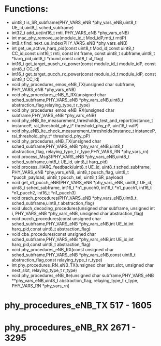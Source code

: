 # Functions:

* uint8_t is_SR_subframe(PHY_VARS_eNB *phy_vars_eNB,uint8_t UE_id,uint8_t sched_subframe)
* int32_t add_ue(int16_t rnti, PHY_VARS_eNB *phy_vars_eNB)
* int mac_phy_remove_ue(module_id_t Mod_idP,rnti_t rntiP)
* int8_t find_next_ue_index(PHY_VARS_eNB *phy_vars_eNB)
* int get_ue_active_harq_pid(const uint8_t Mod_id,const uint8_t CC_id,const uint16_t rnti, const int frame, const uint8_t subframe,uint8_t *harq_pid,uint8_t *round,const uint8_t ul_flag)
* int16_t get_target_pusch_rx_power(const module_id_t module_idP, const uint8_t CC_id)
* int16_t get_target_pucch_rx_power(const module_id_t module_idP, const uint8_t CC_id)
* void phy_procedures_emos_eNB_TX(unsigned char subframe, PHY_VARS_eNB *phy_vars_eNB)
* void phy_procedures_eNB_S_RX(unsigned char sched_subframe,PHY_VARS_eNB *phy_vars_eNB,uint8_t abstraction_flag,relaying_type_t r_type)
* void phy_procedures_emos_eNB_RX(unsigned char subframe,PHY_VARS_eNB *phy_vars_eNB)
* void phy_eNB_lte_measurement_thresholds_test_and_report(instance_t instanceP, ral_threshold_phy_t* threshold_phy_pP, uint16_t valP)
* void phy_eNB_lte_check_measurement_thresholds(instance_t instanceP, ral_threshold_phy_t* threshold_phy_pP)
* void phy_procedures_eNB_TX(unsigned char sched_subframe,PHY_VARS_eNB *phy_vars_eNB,uint8_t abstraction_flag,
relaying_type_t r_type,PHY_VARS_RN *phy_vars_rn)
* void process_Msg3(PHY_VARS_eNB *phy_vars_eNB,uint8_t sched_subframe,uint8_t UE_id, uint8_t harq_pid)
* void process_HARQ_feedback(uint8_t UE_id,
uint8_t sched_subframe,
PHY_VARS_eNB *phy_vars_eNB,
uint8_t pusch_flag,
uint8_t *pucch_payload,
uint8_t pucch_sel,
uint8_t SR_payload)
* void get_n1_pucch_eNB(PHY_VARS_eNB *phy_vars_eNB,
uint8_t UE_id,
uint8_t sched_subframe,
int16_t *n1_pucch0,
int16_t *n1_pucch1,
int16_t *n1_pucch2,
int16_t *n1_pucch3)
* void prach_procedures(PHY_VARS_eNB *phy_vars_eNB,uint8_t sched_subframe,uint8_t abstraction_flag)
* void ulsch_decoding_procedures(unsigned char subframe, unsigned int i, PHY_VARS_eNB *phy_vars_eNB, unsigned char abstraction_flag)
* void pucch_procedures(const unsigned char sched_subframe,PHY_VARS_eNB *phy_vars_eNB,int UE_id,int harq_pid,const uint8_t abstraction_flag)
* void cba_procedures(const unsigned char sched_subframe,PHY_VARS_eNB *phy_vars_eNB,int UE_id,int harq_pid,const uint8_t abstraction_flag)
* void phy_procedures_eNB_RX(const unsigned char sched_subframe,PHY_VARS_eNB *phy_vars_eNB,const uint8_t abstraction_flag,const relaying_type_t r_type)
* int phy_procedures_RN_eNB_TX(unsigned char last_slot, unsigned char next_slot, relaying_type_t r_type)
* void phy_procedures_eNB_lte(unsigned char subframe,PHY_VARS_eNB **phy_vars_eNB,uint8_t abstraction_flag,
relaying_type_t r_type, PHY_VARS_RN *phy_vars_rn)

# phy_procedures_eNB_TX 517 - 1605

# phy_procedures_eNB_RX 2671 - 3295
